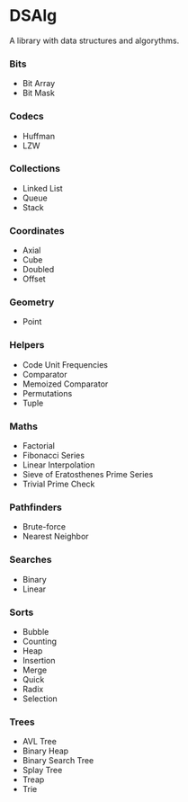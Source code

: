# DSAlg

A library with data structures and algorythms.

### Bits
- Bit Array
- Bit Mask

### Codecs
- Huffman
- LZW

### Collections
- Linked List
- Queue
- Stack

### Coordinates
- Axial
- Cube
- Doubled
- Offset

### Geometry
- Point

### Helpers
- Code Unit Frequencies
- Comparator
- Memoized Comparator
- Permutations
- Tuple

### Maths
- Factorial
- Fibonacci Series
- Linear Interpolation
- Sieve of Eratosthenes Prime Series
- Trivial Prime Check

### Pathfinders
- Brute-force
- Nearest Neighbor

### Searches
- Binary
- Linear

### Sorts
- Bubble
- Counting
- Heap
- Insertion
- Merge
- Quick
- Radix
- Selection

### Trees
- AVL Tree
- Binary Heap
- Binary Search Tree
- Splay Tree
- Treap
- Trie
